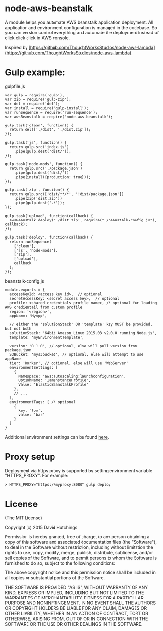 # node-aws-beanstalk

A module helps you automate AWS beanstalk application deployment.
All application and environment configuration is managed in the codebase. So you can version control everything and automate the deployment instead of click click click in AWS console.

Inspired by [https://github.com/ThoughtWorksStudios/node-aws-lambda](https://github.com/ThoughtWorksStudios/node-aws-lambda)

# Gulp example:

gulpfile.js
```node
var gulp = require('gulp');
var zip = require('gulp-zip');
var del = require('del');
var install = require('gulp-install');
var runSequence = require('run-sequence');
var awsBeanstalk = require("node-aws-beanstalk");

gulp.task('clean', function() {
  return del(['./dist', './dist.zip']);
});

gulp.task('js', function() {
  return gulp.src('index.js')
    .pipe(gulp.dest('dist/'));
});

gulp.task('node-mods', function() {
  return gulp.src('./package.json')
    .pipe(gulp.dest('dist/'))
    .pipe(install({production: true}));
});

gulp.task('zip', function() {
  return gulp.src(['dist/**/*', '!dist/package.json'])
    .pipe(zip('dist.zip'))
    .pipe(gulp.dest('./'));
});

gulp.task('upload', function(callback) {
  awsBeanstalk.deploy('./dist.zip', require("./beanstalk-config.js"), callback);
});

gulp.task('deploy', function(callback) {
  return runSequence(
    ['clean'],
    ['js', 'node-mods'],
    ['zip'],
    ['upload'],
    callback
  );
});
```
beanstalk-config.js
```node
module.exports = {
  accessKeyId: <access key id>,  // optional
  secretAccessKey: <secret access key>,  // optional
  profile: <shared credentials profile name>, // optional for loading AWS credientail from custom profile
  region: '<region>',
  appName: 'MyApp',

  // either the 'solutionStack' OR 'template' key MUST be provided, but not both
  solutionStack: '64bit Amazon Linux 2015.03 v2.0.0 running Node.js',
  template: 'myEnvironmentTemplate',

  version: '0.1.0', // optional, else will pull version from package.json
  S3Bucket: 'mys3bucket', // optional, else will attempt to use appName
  tier: 'Worker', // optional, else will use 'WebServer'
  environmentSettings: [
    {
      Namespace: 'aws:autoscaling:launchconfiguration',
      OptionName: 'IamInstanceProfile',
      Value: 'ElasticBeanstalkProfile'
    },
    // ...
  ],
  environmentTags: [ // optional
    {
      key: 'foo',
      value: 'bar'
    }
  ]
}
```
Additional environment settings can be found [here](http://docs.aws.amazon.com/elasticbeanstalk/latest/dg/command-options.html#command-options-general).

# Proxy setup
Deployment via https proxy is supported by setting environment variable "HTTPS_PROXY". For example:

```terminal
> HTTPS_PROXY="https://myproxy:8080" gulp deploy
```

# License

(The MIT License)

Copyright (c) 2015 David Hutchings

Permission is hereby granted, free of charge, to any person obtaining a copy of this software and associated documentation files (the "Software"), to deal in the Software without restriction, including without limitation the rights to use, copy, modify, merge, publish, distribute, sublicense, and/or sell copies of the Software, and to permit persons to whom the Software is furnished to do so, subject to the following conditions:

The above copyright notice and this permission notice shall be included in all copies or substantial portions of the Software.

THE SOFTWARE IS PROVIDED "AS IS", WITHOUT WARRANTY OF ANY KIND, EXPRESS OR IMPLIED, INCLUDING BUT NOT LIMITED TO THE WARRANTIES OF MERCHANTABILITY, FITNESS FOR A PARTICULAR PURPOSE AND NONINFRINGEMENT. IN NO EVENT SHALL THE AUTHORS OR COPYRIGHT HOLDERS BE LIABLE FOR ANY CLAIM, DAMAGES OR OTHER LIABILITY, WHETHER IN AN ACTION OF CONTRACT, TORT OR OTHERWISE, ARISING FROM, OUT OF OR IN CONNECTION WITH THE SOFTWARE OR THE USE OR OTHER DEALINGS IN THE SOFTWARE.
